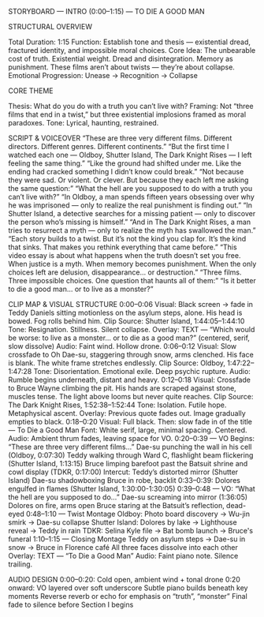 STORYBOARD — INTRO (0:00–1:15) — TO DIE A GOOD MAN


STRUCTURAL OVERVIEW
  
Total Duration: 1:15
Function: Establish tone and thesis — existential dread, fractured identity, and impossible moral choices.
Core Idea: The unbearable cost of truth. Existential weight. Dread and disintegration. Memory as punishment. These films aren’t about twists — they’re about collapse.
Emotional Progression: Unease → Recognition → Collapse



CORE THEME 
  
Thesis: What do you do with a truth you can’t live with?
Framing: Not “three films that end in a twist,” but three existential implosions framed as moral paradoxes.
Tone: Lyrical, haunting, restrained.

SCRIPT & VOICEOVER
“These are three very different films. Different directors. Different genres. Different continents.”
“But the first time I watched each one — Oldboy, Shutter Island, The Dark Knight Rises — I left feeling the same thing.”
“Like the ground had shifted under me. Like the ending had cracked something I didn’t know could break.”
“Not because they were sad. Or violent. Or clever. But because they each left me asking the same question:”
“What the hell are you supposed to do with a truth you can’t live with?”
“In Oldboy, a man spends fifteen years obsessing over why he was imprisoned — only to realize the real punishment is finding out.”
“In Shutter Island, a detective searches for a missing patient — only to discover the person who’s missing is himself.”
“And in The Dark Knight Rises, a man tries to resurrect a myth — only to realize the myth has swallowed the man.”
“Each story builds to a twist. But it’s not the kind you clap for. It’s the kind that sinks. That makes you rethink everything that came before.”
“This video essay is about what happens when the truth doesn’t set you free. When justice is a myth. When memory becomes punishment. When the only choices left are delusion, disappearance… or destruction.”
“Three films. Three impossible choices. One question that haunts all of them:”
“Is it better to die a good man… or to live as a monster?”


CLIP MAP & VISUAL STRUCTURE
0:00–0:06 
Visual: Black screen → fade in Teddy Daniels sitting motionless on the asylum steps, alone. His head is bowed. Fog rolls behind him.
Clip Source: Shutter Island, 1:44:05–1:44:10
Tone: Resignation. Stillness. Silent collapse.
Overlay: TEXT — “Which would be worse: to live as a monster… or to die as a good man?” (centered, serif, slow dissolve)
Audio: Faint wind. Hollow drone.
0:06–0:12 
Visual: Slow crossfade to Oh Dae-su, staggering through snow, arms clenched. His face is blank. The white frame stretches endlessly.
Clip Source: Oldboy, 1:47:22–1:47:28
Tone: Disorientation. Emotional exile. Deep psychic rupture.
Audio: Rumble begins underneath, distant and heavy.
0:12–0:18 
Visual: Crossfade to Bruce Wayne climbing the pit. His hands are scraped against stone, muscles tense. The light above looms but never quite reaches.
Clip Source: The Dark Knight Rises, 1:52:38–1:52:44
Tone: Isolation. Futile hope. Metaphysical ascent.
Overlay: Previous quote fades out. Image gradually empties to black.
0:18–0:20
Visual: Full black. Then: slow fade in of the title — To Die a Good Man
Font: White serif, large, minimal spacing. Centered.
Audio: Ambient thrum fades, leaving space for VO.
0:20–0:39 — VO Begins: “These are three very different films…”
Dae-su punching the wall in his cell (Oldboy, 0:07:30)
Teddy walking through Ward C, flashlight beam flickering (Shutter Island, 1:13:15)
Bruce limping barefoot past the Batsuit shrine and cowl display (TDKR, 0:17:00)
Intercut:
Teddy’s distorted mirror (Shutter Island)
Dae-su shadowboxing
Bruce in robe, backlit
0:33–0:39: Dolores engulfed in flames (Shutter Island, 1:30:00-1:30:05)
0:39–0:48 — VO: “What the hell are you supposed to do…”
Dae-su screaming into mirror (1:36:05)
Dolores on fire, arms open
Bruce staring at the Batsuit’s reflection, dead-eyed
0:48–1:10 — Twist Montage
Oldboy: Photo board discovery → Wu-jin smirk → Dae-su collapse
Shutter Island: Dolores by lake → Lighthouse reveal → Teddy in rain
TDKR: Selina Kyle file → Bat bomb launch → Bruce's funeral
1:10–1:15 — Closing Montage
Teddy on asylum steps → Dae-su in snow → Bruce in Florence café
All three faces dissolve into each other
Overlay: TEXT — “To Die a Good Man”
Audio: Faint piano note. Silence trailing.

AUDIO DESIGN
0:00–0:20: Cold open, ambient wind + tonal drone
0:20 onward: VO layered over soft underscore
Subtle piano builds beneath key moments
Reverse reverb or echo for emphasis on “truth”, “monster”
Final fade to silence before Section I begins

